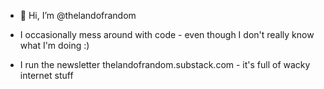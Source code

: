 - 👋 Hi, I’m @thelandofrandom

- I occasionally mess around with code - even though I don't really know what I'm doing :)

- I run the newsletter thelandofrandom.substack.com - it's full of wacky internet stuff
